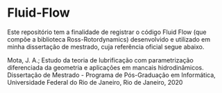 # Fluid-Flow
Este repositório tem a finalidade de registrar o código Fluid Flow (que compõe a biblioteca Ross-Rotordynamics) desenvolvido e utilizado em minha dissertação de mestrado, cuja referência oficial segue abaixo.

Mota, J. A.; Estudo da teoria de lubrificação com parametrização diferenciada da geometria e aplicações em mancais hidrodinâmicos. Dissertação de Mestrado - Programa de Pós-Graduação em Informática, Universidade Federal do Rio de Janeiro, Rio de Janeiro, 2020
